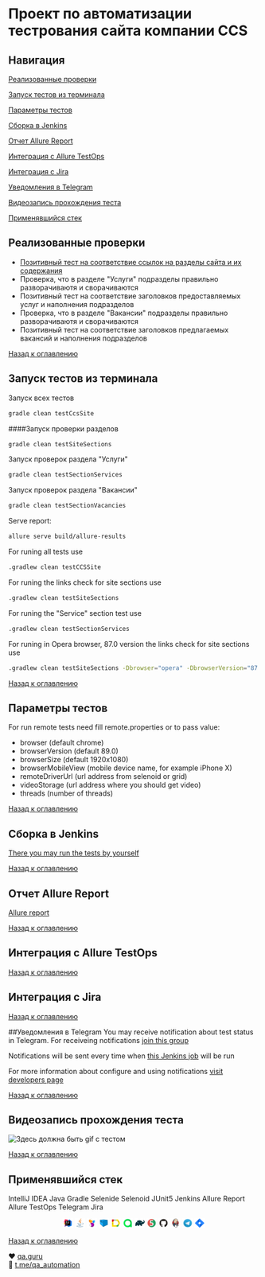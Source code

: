 # Проект по автоматизации тестрования сайта компании CCS

## Навигация

<a href="#Реализованные-проверки">Реализованные проверки</a>

<a href="#Запуск-тестов-из-терминала">Запуск тестов из терминала</a>

<a href="#Параметры-тестов">Параметры тестов</a>

<a href="#Сборка-в-Jenkins">Сборка в Jenkins</a>

<a href="#Отчет-allure-report">Отчет Allure Report</a>

<a href="#Интеграция-с-allure-testops">Интеграция с Allure TestOps</a>

<a href="#Интеграция-с-jira">Интеграция с Jira</a>

<a href="#Уведомления-в-Telegram">Уведомления в Telegram</a>

<a href="#Видеозапись-прохождения-теста">Видеозапись прохождения теста</a>

<a href="#Применявшийся-стек">Применявшийся стек</a>

## Реализованные проверки

* <a href="#Запуск-проверки-разделов">Позитивный тест на соответствие ссылок на разделы сайта и их содержания</a>
* Проверка, что в разделе "Услуги" подразделы правильно разворачиваютя и сворачиваются
* Позитивный тест на соответствие заголовков предоставляемых услуг и наполнения подразделов
* Проверка, что в разделе "Вакансии" подразделы правильно разворачиваютя и сворачиваются
* Позитивный тест на соответствие заголовков предлагаемых вакансий и наполнения подразделов

<a href="#Навигация">Назад к оглавлению</a>

## Запуск тестов из терминала

Запуск всех тестов
```bash
gradle clean testCcsSite
```
####Запуск проверки разделов
```bash
gradle clean testSiteSections
```
Запуск проверок раздела "Услуги"
```bash
gradle clean testSectionServices
```
Запуск проверок раздела "Вакансии"
```bash
gradle clean testSectionVacancies
```




Serve report:
```bash
allure serve build/allure-results
```

For runing all tests use
```bash
.gradlew clean testCCSSite
``` 

For runing the links check for site sections use
```bash
.gradlew clean testSiteSections
```

For runing the "Service" section test use
```bash
.gradlew clean testSectionServices
```

For runing in Opera browser, 87.0 version the links check for site sections use
```bash
.gradlew clean testSiteSections -Dbrowser="opera" -DbrowserVersion="87.0"
```
<a href="#Навигация">Назад к оглавлению</a>

## Параметры тестов
For run remote tests need fill remote.properties or to pass value:

* browser (default chrome)
* browserVersion (default 89.0)
* browserSize (default 1920x1080)
* browserMobileView (mobile device name, for example iPhone X)
* remoteDriverUrl (url address from selenoid or grid)
* videoStorage (url address where you should get video)
* threads (number of threads)

<a href="#Навигация">Назад к оглавлению</a>

## Сборка в Jenkins
<a target="_blank" href="https://jenkins.autotests.cloud/job/C12-Snark-CCS_site_test/">There you may run the tests by yourself</a>

<a href="#Навигация">Назад к оглавлению</a>

## Отчет Allure Report
<a target="_blank" href="https://jenkins.autotests.cloud/job/C12-Snark-CCS_site_test/allure/">Allure report</a>

<a href="#Навигация">Назад к оглавлению</a>

## Интеграция с Allure TestOps

<a href="#Навигация">Назад к оглавлению</a>

## Интеграция с Jira

<a href="#Навигация">Назад к оглавлению</a>

##Уведомления в Telegram
You may receive notification about test status in Telegram.
For receiveing notifications <a target="_blank" href="https://t.me/+riUIEOt4kjswODYy">join this group</a>

Notifications will be sent every time when <a target="_blank" href="https://jenkins.autotests.cloud/job/C12-Snark-CCS_site_test/">this Jenkins job</a> will be run

For more information about configure and using notifications <a target="_blank" href="https://github.com/qa-guru/allure-notifications">visit developers page</a>

<a href="#Навигация">Назад к оглавлению</a>

## Видеозапись прохождения теста
<p><img src="readme-files/test_video/CCS.gif" alt="Здесь должна быть gif с тестом"></p>

<a href="#Навигация">Назад к оглавлению</a>

## Применявшийся стек
IntelliJ IDEA Java Gradle Selenide Selenoid JUnit5 Jenkins Allure Report Allure TestOps Telegram Jira
<p align="center">
<img width="4%" title="IntelliJ IDEA" src="readme-files/logo/Intelij_IDEA.svg"  alt="IntelliJ IDEA">
<img width="4%" title="Java" src="readme-files/logo/Java.svg" alt="Java">
<img width="4%" title="Selenide" src="readme-files/logo/Selenide.svg" alt="Selenide">
<img width="4%" title="Selenoid" src="readme-files/logo/Selenoid.svg" alt="Selenoid">
<img width="4%" title="Allure Report" src="readme-files/logo/Allure_Report.svg" alt="Allure Report">
<img width="4%" title="Allure TestOps" src="readme-files/logo/Allure_TO.svg" alt="Allure TestOps">
<img width="4%" title="Gradle" src="readme-files/logo/Gradle.svg" alt="Gradle">
<img width="4%" title="JUnit5" src="readme-files/logo/JUnit5.svg" alt="JUnit5">
<img width="4%" title="GitHub" src="readme-files/logo/GitHub.svg" alt="GitHub">
<img width="4%" title="Jenkins" src="readme-files/logo/Jenkins.svg" alt="Jenkins">
<img width="4%" title="Telegram" src="readme-files/logo/Telegram.svg" alt="Telegram">
<img width="4%" title="Jira" src="readme-files/logo/Jira.svg" alt="Jira">
</p>

<a href="#Навигация">Назад к оглавлению</a>

:heart: <a target="_blank" href="https://qa.guru">qa.guru</a><br/>
:blue_heart: <a target="_blank" href="https://t.me/qa_automation">t.me/qa_automation</a>
